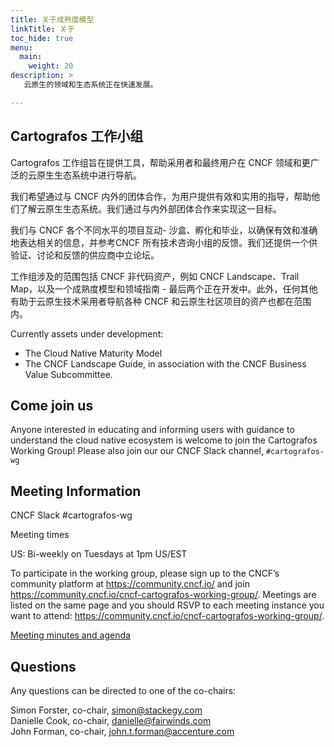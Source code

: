 ```yaml
---
title: 关于成熟度模型
linkTitle: 关于
toc_hide: true
menu:
  main:
    weight: 20
description: >
   云原生的领域和生态系统正在快速发展。

---
```


## Cartografos 工作小组

Cartografos 工作组旨在提供工具，帮助采用者和最终用户在 CNCF 领域和更广泛的云原生生态系统中进行导航。

我们希望通过与 CNCF 内外的团体合作，为用户提供有效和实用的指导，帮助他们了解云原生生态系统。我们通过与内外部团体合作来实现这一目标。

我们与 CNCF 各个不同水平的项目互动- 沙盒、孵化和毕业，以确保有效和准确地表达相关的信息，并参考CNCF 所有技术咨询小组的反馈。我们还提供一个供验证、讨论和反馈的供应商中立论坛。

工作组涉及的范围包括 CNCF 非代码资产，例如 CNCF Landscape、Trail Map，以及一个成熟度模型和领域指南 - 最后两个正在开发中。此外，任何其他有助于云原生技术采用者导航各种 CNCF 和云原生社区项目的资产也都在范围内。

Currently assets under development:

* The Cloud Native Maturity Model
* The CNCF Landscape Guide, in association with the CNCF Business Value Subcommittee.

## Come join us

Anyone interested in educating and informing users with guidance to understand the cloud native ecosystem is welcome to join the Cartografos Working Group! Please also join our our CNCF Slack channel, `#cartografos-wg`

## Meeting Information 

CNCF Slack #cartografos-wg

Meeting times

US: Bi-weekly on Tuesdays at 1pm US/EST

To participate in the working group, please sign up to the CNCF’s community platform at https://community.cncf.io/ and join https://community.cncf.io/cncf-cartografos-working-group/. 
Meetings are listed on the same page and you should RSVP to each meeting instance you want to attend: https://community.cncf.io/cncf-cartografos-working-group/.

[Meeting minutes and agenda](https://docs.google.com/document/d/15aRVtbMT9F472wOv8bBU7Wg893ugXUf-WtP3g9Ob_KY/edit#heading=h.itd3wrdelhab)

## Questions

Any questions can be directed to one of the co-chairs: 

Simon Forster, co-chair, simon@stackegy.com  
Danielle Cook, co-chair, danielle@fairwinds.com  
John Forman, co-chair, john.t.forman@accenture.com
